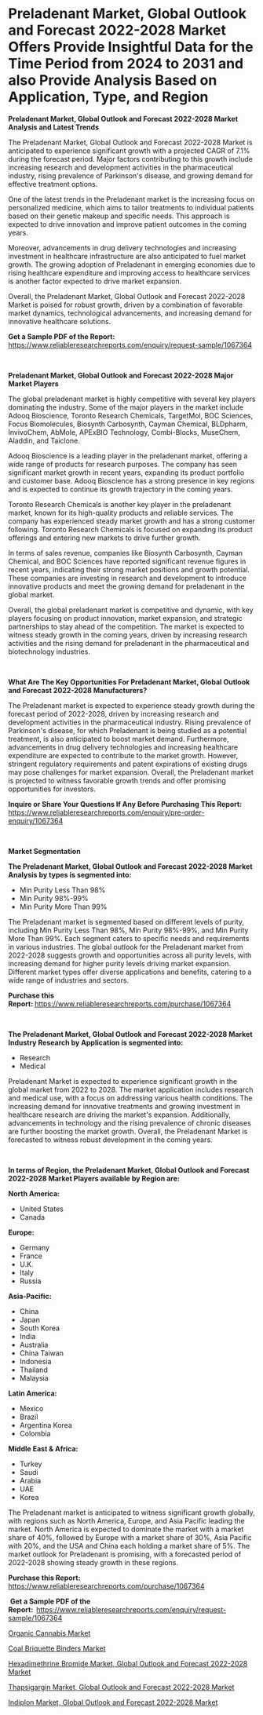 <p><h1>Preladenant Market, Global Outlook and Forecast 2022-2028 Market Offers Provide Insightful Data for the Time Period from 2024 to 2031 and also Provide Analysis Based on Application, Type, and Region</h1></p><p><strong>Preladenant Market, Global Outlook and Forecast 2022-2028 Market Analysis and Latest Trends</strong></p>
<p><p>The Preladenant Market, Global Outlook and Forecast 2022-2028 Market is anticipated to experience significant growth with a projected CAGR of 7.1% during the forecast period. Major factors contributing to this growth include increasing research and development activities in the pharmaceutical industry, rising prevalence of Parkinson's disease, and growing demand for effective treatment options.</p><p>One of the latest trends in the Preladenant market is the increasing focus on personalized medicine, which aims to tailor treatments to individual patients based on their genetic makeup and specific needs. This approach is expected to drive innovation and improve patient outcomes in the coming years.</p><p>Moreover, advancements in drug delivery technologies and increasing investment in healthcare infrastructure are also anticipated to fuel market growth. The growing adoption of Preladenant in emerging economies due to rising healthcare expenditure and improving access to healthcare services is another factor expected to drive market expansion.</p><p>Overall, the Preladenant Market, Global Outlook and Forecast 2022-2028 Market is poised for robust growth, driven by a combination of favorable market dynamics, technological advancements, and increasing demand for innovative healthcare solutions.</p></p>
<p><strong>Get a Sample PDF of the Report:&nbsp;</strong> <a href="https://www.reliableresearchreports.com/enquiry/request-sample/1067364">https://www.reliableresearchreports.com/enquiry/request-sample/1067364</a></p>
<p>&nbsp;</p>
<p><strong>Preladenant Market, Global Outlook and Forecast 2022-2028 Major Market Players</strong></p>
<p><p>The global preladenant market is highly competitive with several key players dominating the industry. Some of the major players in the market include Adooq Bioscience, Toronto Research Chemicals, TargetMol, BOC Sciences, Focus Biomolecules, Biosynth Carbosynth, Cayman Chemical, BLDpharm, InvivoChem, AbMole, APExBIO Technology, Combi-Blocks, MuseChem, Aladdin, and Taiclone.</p><p>Adooq Bioscience is a leading player in the preladenant market, offering a wide range of products for research purposes. The company has seen significant market growth in recent years, expanding its product portfolio and customer base. Adooq Bioscience has a strong presence in key regions and is expected to continue its growth trajectory in the coming years.</p><p>Toronto Research Chemicals is another key player in the preladenant market, known for its high-quality products and reliable services. The company has experienced steady market growth and has a strong customer following. Toronto Research Chemicals is focused on expanding its product offerings and entering new markets to drive further growth.</p><p>In terms of sales revenue, companies like Biosynth Carbosynth, Cayman Chemical, and BOC Sciences have reported significant revenue figures in recent years, indicating their strong market positions and growth potential. These companies are investing in research and development to introduce innovative products and meet the growing demand for preladenant in the global market.</p><p>Overall, the global preladenant market is competitive and dynamic, with key players focusing on product innovation, market expansion, and strategic partnerships to stay ahead of the competition. The market is expected to witness steady growth in the coming years, driven by increasing research activities and the rising demand for preladenant in the pharmaceutical and biotechnology industries.</p></p>
<p>&nbsp;</p>
<p><strong>What Are The Key Opportunities For Preladenant Market, Global Outlook and Forecast 2022-2028 Manufacturers?</strong></p>
<p><p>The Preladenant market is expected to experience steady growth during the forecast period of 2022-2028, driven by increasing research and development activities in the pharmaceutical industry. Rising prevalence of Parkinson's disease, for which Preladenant is being studied as a potential treatment, is also anticipated to boost market demand. Furthermore, advancements in drug delivery technologies and increasing healthcare expenditure are expected to contribute to the market growth. However, stringent regulatory requirements and patent expirations of existing drugs may pose challenges for market expansion. Overall, the Preladenant market is projected to witness favorable growth trends and offer promising opportunities for investors.</p></p>
<p><strong>Inquire or Share Your Questions If Any Before Purchasing This Report:</strong> <a href="https://www.reliableresearchreports.com/enquiry/pre-order-enquiry/1067364">https://www.reliableresearchreports.com/enquiry/pre-order-enquiry/1067364</a></p>
<p>&nbsp;</p>
<p><strong>Market Segmentation</strong></p>
<p><strong>The Preladenant Market, Global Outlook and Forecast 2022-2028 Market Analysis by types is segmented into:</strong></p>
<p><ul><li>Min Purity Less Than 98%</li><li>Min Purity 98%-99%</li><li>Min Purity More Than 99%</li></ul></p>
<p><p>The Preladenant market is segmented based on different levels of purity, including Min Purity Less Than 98%, Min Purity 98%-99%, and Min Purity More Than 99%. Each segment caters to specific needs and requirements in various industries. The global outlook for the Preladenant market from 2022-2028 suggests growth and opportunities across all purity levels, with increasing demand for higher purity levels driving market expansion. Different market types offer diverse applications and benefits, catering to a wide range of industries and sectors.</p></p>
<p><strong>Purchase this Report:&nbsp;</strong><a href="https://www.reliableresearchreports.com/purchase/1067364">https://www.reliableresearchreports.com/purchase/1067364</a></p>
<p>&nbsp;</p>
<p><strong>The Preladenant Market, Global Outlook and Forecast 2022-2028 Market Industry Research by Application is segmented into:</strong></p>
<p><ul><li>Research</li><li>Medical</li></ul></p>
<p><p>Preladenant Market is expected to experience significant growth in the global market from 2022 to 2028. The market application includes research and medical use, with a focus on addressing various health conditions. The increasing demand for innovative treatments and growing investment in healthcare research are driving the market's expansion. Additionally, advancements in technology and the rising prevalence of chronic diseases are further boosting the market growth. Overall, the Preladenant Market is forecasted to witness robust development in the coming years.</p></p>
<p>&nbsp;</p>
<p><strong>In terms of Region, the Preladenant Market, Global Outlook and Forecast 2022-2028 Market Players available by Region are:</strong></p>
<p>
    <p> <strong> North America: </strong>
        <ul>
            <li>United States</li>
            <li>Canada</li>
        </ul>
        </p> 
    <p> <strong> Europe: </strong>
        <ul>
            <li>Germany</li>
            <li>France</li>
            <li>U.K.</li>
            <li>Italy</li>
            <li>Russia</li>
        </ul>
        </p> 
    <p> <strong> Asia-Pacific: </strong>
        <ul>
            <li>China</li>
            <li>Japan</li>
            <li>South Korea</li>
            <li>India</li>
            <li>Australia</li>
            <li>China Taiwan</li>
            <li>Indonesia</li>
            <li>Thailand</li>
            <li>Malaysia</li>
        </ul>
        </p> 
    <p> <strong> Latin America: </strong>
        <ul>
            <li>Mexico</li>
            <li>Brazil</li>
            <li>Argentina Korea</li>
            <li>Colombia</li>
        </ul>
        </p> 
    <p> <strong> Middle East & Africa: </strong>
        <ul>
            <li>Turkey</li>
            <li>Saudi</li>
            <li>Arabia</li>
            <li>UAE</li>
            <li>Korea</li>
        </ul>
    </p>
    </p>
<p><p>The Preladenant market is anticipated to witness significant growth globally, with regions such as North America, Europe, and Asia Pacific leading the market. North America is expected to dominate the market with a market share of 40%, followed by Europe with a market share of 30%, Asia Pacific with 20%, and the USA and China each holding a market share of 5%. The market outlook for Preladenant is promising, with a forecasted period of 2022-2028 showing steady growth in these regions.</p></p>
<p><strong>Purchase this Report: </strong><a href="https://www.reliableresearchreports.com/purchase/1067364">https://www.reliableresearchreports.com/purchase/1067364</a></p>
<p>&nbsp;<strong>Get a Sample PDF of the Report:&nbsp;&nbsp;</strong><a href="https://www.reliableresearchreports.com/enquiry/request-sample/1067364">https://www.reliableresearchreports.com/enquiry/request-sample/1067364</a></p>
<p><strong></strong></p>
<p><p><a href="https://issuu.com/reportprime-2/docs/organic-cannabis-market-size-2030.pptx">Organic Cannabis Market</a></p><p><a href="https://issuu.com/reportprime-2/docs/coal-briquette-binders-market-size-2030.pptx">Coal Briquette Binders Market</a></p><p><a href="https://github.com/singletonthaxterkelliehr2df/Market-Research-Report-List-1/blob/main/hexadimethrine-bromide-market-global-outlook-and-forecast-2022-2028-market.md">Hexadimethrine Bromide Market, Global Outlook and Forecast 2022-2028 Market</a></p><p><a href="https://github.com/kosella/Market-Research-Report-List-1/blob/main/thapsigargin-market-global-outlook-and-forecast-2022-2028-market.md">Thapsigargin Market, Global Outlook and Forecast 2022-2028 Market</a></p><p><a href="https://github.com/kufem1/Market-Research-Report-List-1/blob/main/indiplon-market-global-outlook-and-forecast-2022-2028-market.md">Indiplon Market, Global Outlook and Forecast 2022-2028 Market</a></p></p>